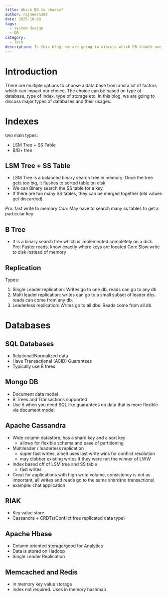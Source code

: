 ```yaml
---
title: Which DB to choose?
author: rajneesh304
date: 2025-10-08
tags:
  - system-design
  - DB
category:
  - Tech
description: In this blog, we are going to discuss which DB should one choose in which scenario.
---
```

# Introduction
There are multiple options to choose a data base from and a lot of factors which can impact our choice. The choice can be based on type of database, type of index, type of storage etc. 
In this blog, we are going to discuss major types of databases and their usages.

# Indexes
two main types: 
- LSM Tree + SS Table
- B/B+ tree

## LSM Tree + SS Table
- LSM Tree is a balanced binary search tree in memory. Once the tree gets too big, it flushes to sorted table on disk. 
- We can Binary search the SS table for a key.
- If there are too many SS tables, they can be merged together (old values get discarded)

*Pro:* fast write to memory
*Con:* May have to search many ss tables to get a particular key

## B Tree
- It is a binary search tree which is implemented completely on a disk.
Pro: Faster reads, know exactly where keys are located
Con: Slow write to disk instead of memory

## Replication
Types: 
1. Single Leader replication: Writes go to one db, reads can go to any db
2. Multi leader replication: writes can go to a small subset of leader dbs. reads can come from any db. 
3. Leaderless replication: Writes go to all dbs. Reads come from all db. 


# Databases
## SQL Databases
- Relational/Normalized data
- Have Transactional (ACID) Guarantees
- Typically use B trees

## Mongo DB
- Document data model
- B Trees and Transactions supported
- Use it when you need SQL like guarantees on data that is more flexible via document model

## Apache Cassandra
- Wide column datastore, has a shard key and a sort key
	- allows for flexible schema and ease of partitioning
- Multileader / leaderless replication
	- super fast writes, albeit uses last write wins for conflict resolution
	- may clobber existing writes if they were not the winner of LWW
- Index based off of LSM tree and SS table
	- fast writes
- Great for applications with high write volume, consistency is not as important, all writes and reads go to the same shard(no transactions)
- example: chat application

## RIAK
- Key value store
- Cassandra + CRDTs(Conflict free replicated data type)

## Apache Hbase
- Column oriented storage/good for Analytics
- Data is stored on Hadoop
- Single Leader Replication

## Memcached and Redis
- in memory key value storage
- index not required. Uses in memory hashmap

